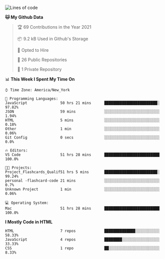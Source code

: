 <!--START_SECTION:waka-->
![Lines of code](https://img.shields.io/badge/From%20Hello%20World%20I%27ve%20Written-38795%20lines%20of%20code-blue)

**🐱 My Github Data** 

> 🏆 69 Contributions in the Year 2021
 > 
> 📦 9.2 kB Used in Github's Storage 
 > 
> 💼 Opted to Hire
 > 
> 📜 26 Public Repositories 
 > 
> 🔑 1 Private Repository 
 > 
📊 **This Week I Spent My Time On** 

```text
⌚︎ Time Zone: America/New_York

💬 Programming Languages: 
JavaScript               50 hrs 21 mins      ████████████████████████░   97.82% 
JSON                     59 mins             ░░░░░░░░░░░░░░░░░░░░░░░░░   1.94% 
HTML                     5 mins              ░░░░░░░░░░░░░░░░░░░░░░░░░   0.18% 
Other                    1 min               ░░░░░░░░░░░░░░░░░░░░░░░░░   0.06% 
Git Config               0 secs              ░░░░░░░░░░░░░░░░░░░░░░░░░   0.0%

🔥 Editors: 
VS Code                  51 hrs 28 mins      █████████████████████████   100.0%

🐱‍💻 Projects: 
Project_Flashcards_Qualif51 hrs 5 mins       ████████████████████████░   99.24% 
personal -flashcard-code 21 mins             ░░░░░░░░░░░░░░░░░░░░░░░░░   0.7% 
Unknown Project          1 min               ░░░░░░░░░░░░░░░░░░░░░░░░░   0.06%

💻 Operating System: 
Mac                      51 hrs 28 mins      █████████████████████████   100.0%

```

**I Mostly Code in HTML** 

```text
HTML                     7 repos             ██████████████░░░░░░░░░░░   58.33% 
JavaScript               4 repos             ████████░░░░░░░░░░░░░░░░░   33.33% 
CSS                      1 repo              ██░░░░░░░░░░░░░░░░░░░░░░░   8.33%

```



<!--END_SECTION:waka-->
